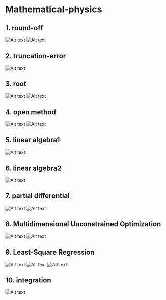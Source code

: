 Mathematical-physics
====================
## 1. round-off
![Alt text](/problem/round-off_1.JPG)
![Alt text](/problem/round-off_2.JPG)
## 2. truncation-error
![Alt text](/problem/truncation-error.JPG)
## 3. root
![Alt text](/problem/root_1.JPG)
![Alt text](/problem/root_2.JPG)
## 4. open method
![Alt text](/problem/open-method_1.JPG)
![Alt text](/problem/open-method_2.JPG)
## 5. linear algebra1
![Alt text](/problem/linear-algebra.JPG)
## 6. linear algebra2
![Alt text](/problem/linear-algebra2.JPG)
## 7. partial differential
![Alt text](/problem/partial-differential_1.JPG)
![Alt text](/problem/partial-differential_2.JPG)
## 8. Multidimensional Unconstrained Optimization
![Alt text](/problem/Multidimensional-Unconstrained-Optimization_1.JPG)
![Alt text](/problem/Multidimensional-Unconstrained-Optimization_2.JPG)
## 9. Least-Square Regression
![Alt text](/problem/Least-Square-Regression_1.JPG)
![Alt text](/problem/Least-Square-Regression_2.JPG)
![Alt text](/problem/Least-Square-Regression_3.JPG)
## 10. integration
![Alt text](/problem/Integration.JPG)